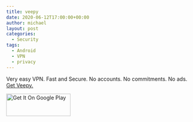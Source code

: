 ```yaml
---
title: veepy
date: 2020-06-12T17:00:00+00:00
author: michael
layout: post
categories:
  - Security
tags:
  - Android
  - VPN
  - privacy
---
```

<p id="top" />

Very easy VPN. Fast and Secure. No accounts. No commitments. No ads. [Get Veepy.](https://play.google.com/store/apps/details?id=app.veepy&#038;referrer=utm_source%3Dinetric)

[<img src="https://play.google.com/intl/en_us/badges/images/generic/en-play-badge.png" width="172" height="60" alt="Get It On Google Play" class="alignleft" />](https://play.google.com/store/apps/details?id=app.veepy&#038;referrer=utm_source%3Dinetric)
